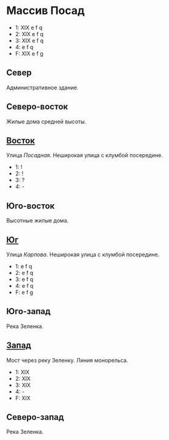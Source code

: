 # Массив Посад

* 1:    XIX e   f   q
* 2:    XIX e   f   q
* 3:    XIX e   f   q
* 4:    e   f   q
* F:    XIX
        e   f   g

## Север

Административное здание.

## Северо-восток

Жилые дома средней высоты.

## [Восток](./550045.md)

Улица *Посадная*.
Неширокая улица с клумбой посередине.

* 1:    !
* 2:    !
* 3:    ?
* 4:    -

## Юго-восток

Высотные жилые дома.

## [Юг](./540050.md)

Улица *Карпова*.
Неширокая улица с клумбой посередине.

* 1:    e   f   q
* 2:    e   f   q
* 3:    e   f   q
* 4:    e   f   q
* F:    e   f   g

## Юго-запад

Река Зеленка.

## [Запад](./530045.md)

Мост через реку Зеленку.
Линия монорельса.

* 1:    XIX
* 2:    XIX
* 3:    XIX
* 4:    -
* F:    XIX

## Северо-запад

Река Зеленка.

